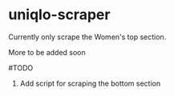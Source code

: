 # uniqlo-scraper

Currently only scrape the Women's top section.

More to be added soon

#TODO

1. Add script for scraping the bottom section
